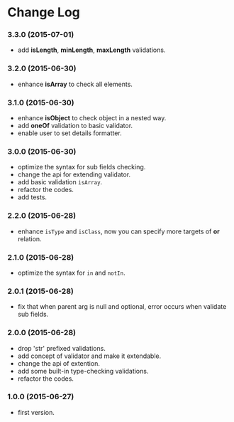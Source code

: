 # Change Log
### 3.3.0 (2015-07-01)
- add **isLength**, **minLength**, **maxLength** validations.

### 3.2.0 (2015-06-30)
 - enhance **isArray** to check all elements.

### 3.1.0 (2015-06-30)
 - enhance **isObject** to check object in a nested way.
 - add **oneOf** validation to basic validator.
 - enable user to set details formatter.

### 3.0.0 (2015-06-30)
 - optimize the syntax for sub fields checking.
 - change the api for extending validator.
 - add basic validation `isArray`.
 - refactor the codes.
 - add tests.

### 2.2.0 (2015-06-28)
 - enhance `isType` and `isClass`, now you can specify more targets of **or** relation.

### 2.1.0 (2015-06-28)
 - optimize the syntax for `in` and `notIn`.

### 2.0.1 (2015-06-28)
 - fix that when parent arg is null and optional, error occurs when validate sub fields.

### 2.0.0 (2015-06-28)
 - drop 'str' prefixed validations.
 - add concept of validator and make it extendable.
 - change the api of extention.
 - add some built-in type-checking validations.
 - refactor the codes.

### 1.0.0 (2015-06-27)
 - first version.

